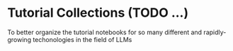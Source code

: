 # Tutorial Collections (TODO ...)

To better organize the tutorial notebooks for so many different and rapidly-growing techonologies in the field of LLMs